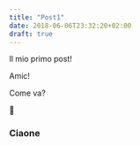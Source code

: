 ```yaml
---
title: "Post1"
date: 2018-06-06T23:32:20+02:00
draft: true
---
```


Il mio primo post!

Amic!


Come va?

:beer:

### Ciaone